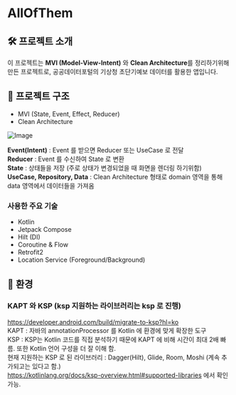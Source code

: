 # AllOfThem

## 🛠️ 프로젝트 소개
이 프로젝트는 **MVI (Model-View-Intent)** 와 **Clean Architecture**를 정리하기위해 만든 프로젝트로,
공공데이터포털의 기상청 초단기예보 데이터를 활용한 앱입니다.


## 📐 프로젝트 구조
- MVI (State, Event, Effect, Reducer)
- Clean Architecture


![Image](https://github.com/user-attachments/assets/ef80a2ca-5e3e-4587-8576-0a5523ddd0d9)

**Event(Intent)** : Event 를 받으면 Reducer 또는 UseCase 로 전달
</br>
**Reducer** : Event 를 수신하여 State 로 변환
</br>
**State** : 상태들을 저장 (주로 상태가 변경되었을 때 화면을 렌더링 하기위함)
</br>
**UseCase, Repository, Data** : Clean Architecture 형태로 domain 영역을 통해 data 영역에서 데이터들을 가져옴
</br>


### 사용한 주요 기술
- Kotlin
- Jetpack Compose
- Hilt (DI)
- Coroutine & Flow
- Retrofit2
- Location Service (Foreground/Background)



## 🧩 환경
### KAPT 와 KSP (ksp 지원하는 라이브러리는 ksp 로 진행)
https://developer.android.com/build/migrate-to-ksp?hl=ko
</br>
KAPT : 자바의 annotationProcessor 를 Kotlin 에 환경에 맞게 확장한 도구
</br>
KSP : KSP는 Kotlin 코드를 직접 분석하기 때문에 KAPT 에 비해 시간이 최대 2배 빠름. 또한 Kotlin 언어 구성을 더 잘 이해 함.
</br>
현재 지원하는 KSP 로 된 라이브러리 : Dagger(Hilt), Glide, Room, Moshi (계속 추가되고는 있다고 함.)
</br>
https://kotlinlang.org/docs/ksp-overview.html#supported-libraries 에서 확인가능.
</br>

